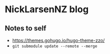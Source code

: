 # NickLarsenNZ blog

## Notes to self

- <https://themes.gohugo.io/hugo-theme-zzo/>
- `git submodule update --remote --merge`